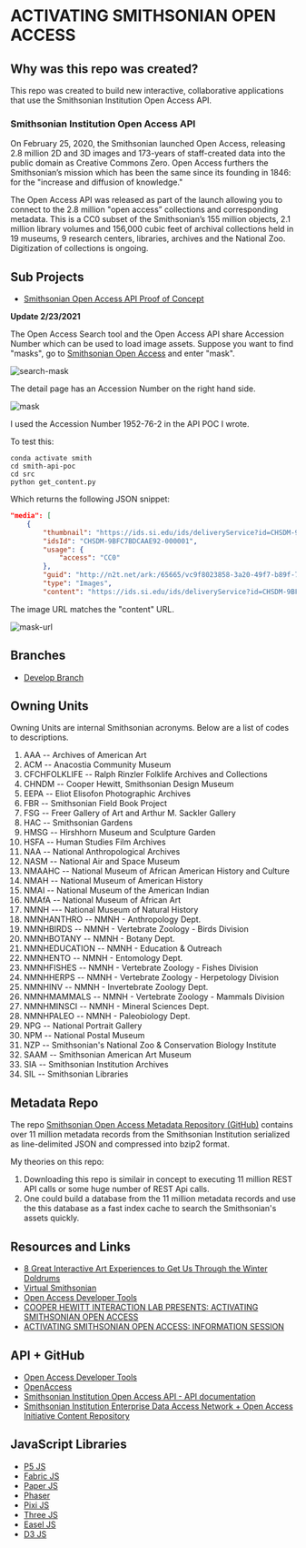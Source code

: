 # ACTIVATING SMITHSONIAN OPEN ACCESS

## Why was this repo was created?

This repo was created to build new interactive, collaborative applications that use the Smithsonian Institution Open Access API.

### Smithsonian Institution Open Access API

On February 25, 2020, the Smithsonian launched Open Access, releasing 2.8 million 2D and 3D images and 173-years of staff-created data into the public domain as Creative Commons Zero. Open Access furthers the Smithsonian’s mission which has been the same since its founding in 1846: for the "increase and diffusion of knowledge."

The Open Access API was released as part of the launch allowing you to connect to the 2.8 million "open access” collections and corresponding metadata. This is a CC0 subset of the Smithsonian’s 155 million objects, 2.1 million library volumes and 156,000 cubic feet of archival collections held in 19 museums, 9 research centers, libraries, archives and the National Zoo. Digitization of collections is ongoing.


## Sub Projects

- [Smithsonian Open Access API Proof of Concept](./smith-api-poc/README.md)

<b>Update 2/23/2021</b>

The Open Access Search tool and the Open Access API share Accession Number which can be used to load image assets. Suppose you want to find "masks", go to [Smithsonian Open Access](https://www.si.edu/openaccess) and enter "mask".

![search-mask](./search-mask.png)

The detail page has an Accession Number on the right hand side.

![mask](./mask.png)

I used the  Accession Number 1952-76-2 in the API POC I wrote.

To test this:

```
conda activate smith
cd smith-api-poc
cd src
python get_content.py
```
Which returns the following JSON snippet:

```JSON
"media": [
    {
        "thumbnail": "https://ids.si.edu/ids/deliveryService?id=CHSDM-9BFC7BDCAAE92-000001",
        "idsId": "CHSDM-9BFC7BDCAAE92-000001",
        "usage": {
            "access": "CC0"
        },
        "guid": "http://n2t.net/ark:/65665/vc9f8023858-3a20-49f7-b89f-717438b5a60a",
        "type": "Images",
        "content": "https://ids.si.edu/ids/deliveryService?id=CHSDM-9BFC7BDCAAE92-000001",
```

The image URL matches the "content" URL.

![mask-url](./mask-url.png)

## Branches

- [Develop Branch](./DEVELOP.md)

## Owning Units

Owning Units are internal Smithsonian acronyms. Below are a list of codes to descriptions.

1. AAA -- Archives of American Art
1. ACM -- Anacostia Community Museum
1. CFCHFOLKLIFE -- Ralph Rinzler Folklife Archives and Collections
1. CHNDM -- Cooper Hewitt, Smithsonian Design Museum
1. EEPA -- Eliot Elisofon Photographic Archives
1. FBR -- Smithsonian Field Book Project
1. FSG -- Freer Gallery of Art and Arthur M. Sackler Gallery
1. HAC -- Smithsonian Gardens
1. HMSG -- Hirshhorn Museum and Sculpture Garden
1. HSFA -- Human Studies Film Archives
1. NAA -- National Anthropological Archives
1. NASM -- National Air and Space Museum
1. NMAAHC -- National Museum of African American History and Culture
1. NMAH -- National Museum of American History
1. NMAI -- National Museum of the American Indian
1. NMAfA -- National Museum of African Art
1. NMNH --- National Museum of Natural History
1. NMNHANTHRO -- NMNH - Anthropology Dept.
1. NMNHBIRDS -- NMNH - Vertebrate Zoology - Birds Division
1. NMNHBOTANY -- NMNH - Botany Dept.
1. NMNHEDUCATION -- NMNH - Education & Outreach
1. NMNHENTO -- NMNH - Entomology Dept.
1. NMNHFISHES -- NMNH - Vertebrate Zoology - Fishes Division
1. NMNHHERPS -- NMNH - Vertebrate Zoology - Herpetology Division
1. NMNHINV -- NMNH - Invertebrate Zoology Dept.
1. NMNHMAMMALS -- NMNH - Vertebrate Zoology - Mammals Division
1. NMNHMINSCI -- NMNH - Mineral Sciences Dept.
1. NMNHPALEO -- NMNH - Paleobiology Dept.
1. NPG -- National Portrait Gallery
1. NPM -- National Postal Museum
1. NZP -- Smithsonian's National Zoo & Conservation Biology Institute
1. SAAM -- Smithsonian American Art Museum
1. SIA -- Smithsonian Institution Archives
1. SIL -- Smithsonian Libraries

## Metadata Repo

The repo [Smithsonian Open Access Metadata Repository (GitHub)](https://github.com/Smithsonian/OpenAccess) contains over 11 million metadata records from the Smithsonian Institution serialized as line-delimited JSON and compressed into bzip2 format.

My theories on this repo:

1. Downloading this repo is similair in concept to executing 11 million REST API calls or some huge number of REST Api calls.
1. One could build a database from the 11 million metadata records and use the this database as a fast index cache to search the Smithsonian's assets quickly.


## Resources and Links

- [8 Great Interactive
Art Experiences
to Get Us Through
the Winter Doldrums](https://www.creativefuture.org/8-great-interactive-art-experiences/)
- [Virtual Smithsonian](https://www.si.edu/dashboard/virtual-smithsonian)
- [Open Access Developer Tools](https://www.si.edu/openaccess/devtools)
- [COOPER HEWITT INTERACTION LAB PRESENTS: ACTIVATING SMITHSONIAN OPEN ACCESS](https://www.cooperhewitt.org/activating-smithsonian-open-access/)
- [ACTIVATING SMITHSONIAN OPEN ACCESS: INFORMATION SESSION](https://www.eventbrite.com/e/activating-smithsonian-open-access-information-session-tickets-138341106975)

## API + GitHub

- [Open Access Developer Tools](https://www.si.edu/openaccess/devtools)
- [OpenAccess](https://github.com/Smithsonian/OpenAccess)
- [Smithsonian Institution Open Access API - API documentation](http://edan.si.edu/openaccess/apidocs/)
- [Smithsonian Institution Enterprise Data Access Network + Open Access Initiative Content Repository](http://edan.si.edu/openaccess/docs/)


## JavaScript Libraries

- [P5 JS](https://p5js.org/)
- [Fabric JS](http://fabricjs.com/)
- [Paper JS](http://paperjs.org/)
- [Phaser](https://phaser.io/)
- [Pixi JS](https://www.pixijs.com/)
- [Three JS](https://threejs.org/)
- [Easel JS](https://www.createjs.com/easeljs)
- [D3 JS](https://d3js.org/)
